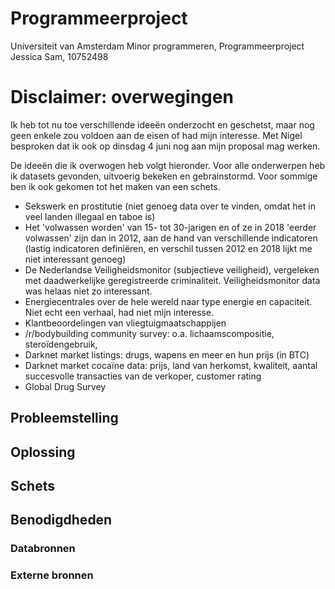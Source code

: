 # Programmeerproject

Universiteit van Amsterdam 
Minor programmeren, Programmeerproject
Jessica Sam, 10752498

# Disclaimer: overwegingen

Ik heb tot nu toe verschillende ideeën onderzocht en geschetst, maar nog geen enkele zou voldoen aan de eisen of had mijn interesse. Met Nigel besproken dat ik ook op dinsdag 4 juni nog aan mijn proposal mag werken.

De ideeën die ik overwogen heb volgt hieronder. Voor alle onderwerpen heb ik datasets gevonden, uitvoerig bekeken en gebrainstormd. Voor sommige ben ik ook gekomen tot het maken van een schets.
- Sekswerk en prostitutie (niet genoeg data over te vinden, omdat het in veel landen illegaal en taboe is) 
- Het 'volwassen worden' van 15- tot 30-jarigen en of ze in 2018 'eerder volwassen' zijn dan in 2012, aan de hand van verschillende indicatoren (lastig indicatoren definiëren, en verschil tussen 2012 en 2018 lijkt me niet interessant genoeg) 
- De Nederlandse Veiligheidsmonitor (subjectieve veiligheid), vergeleken met daadwerkelijke geregistreerde criminaliteit. Veiligheidsmonitor data was helaas niet zo interessant. 
- Energiecentrales over de hele wereld naar type energie en capaciteit. Niet echt een verhaal, had niet mijn interesse. 
- Klantbeoordelingen van vliegtuigmaatschappijen 
- /r/bodybuilding community survey: o.a. lichaamscompositie, steroïdengebruik, 
- Darknet market listings: drugs, wapens en meer en hun prijs (in BTC)
- Darknet market cocaïne data: prijs, land van herkomst, kwaliteit, aantal succesvolle transacties van de verkoper, customer rating
- Global Drug Survey


## Probleemstelling



## Oplossing


## Schets



## Benodigdheden

### Databronnen

### Externe bronnen
